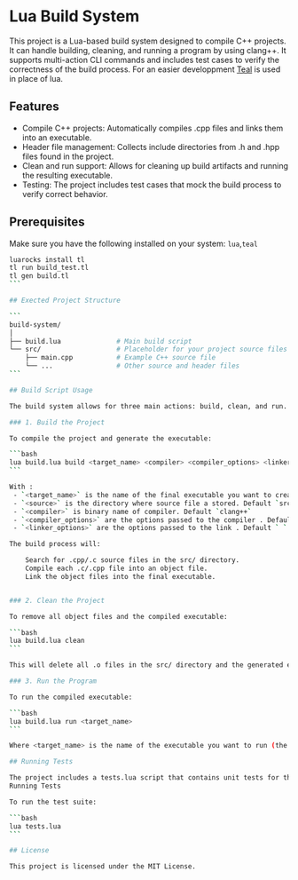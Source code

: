 # Lua Build System

This project is a Lua-based build system designed to compile C++ projects. It can handle building, cleaning, and running a program by using clang++. It supports multi-action CLI commands and includes test cases to verify the correctness of the build process. For an easier developpment [Teal](https://github.com/teal-language/tl) is used in place of lua.

## Features

 - Compile C++ projects: Automatically compiles .cpp files and links them into an executable.
 - Header file management: Collects include directories from .h and .hpp files found in the project.
 - Clean and run support: Allows for cleaning up build artifacts and running the resulting executable.
 - Testing: The project includes test cases that mock the build process to verify correct behavior.

## Prerequisites

Make sure you have the following installed on your system: `lua`,`teal`

````bash
luarocks install tl
tl run build_test.tl
tl gen build.tl
```

## Exected Project Structure

```
build-system/
│
├── build.lua              # Main build script
└── src/                   # Placeholder for your project source files
    ├── main.cpp           # Example C++ source file
    └── ...                # Other source and header files
```

## Build Script Usage

The build system allows for three main actions: build, clean, and run. These actions are controlled via command-line arguments when running the build.lua script.

### 1. Build the Project

To compile the project and generate the executable:

```bash
lua build.lua build <target_name> <compiler> <compiler_options> <linker_options>
```

With :
 - `<target_name>` is the name of the final executable you want to create. Default `a.out`
 - `<source>` is the directory where source file a stored. Default `src`
 - `<compiler>` is binary name of compiler. Default `clang++`
 - `<compiler_options>` are the options passed to the compiler . Default `-Wall -Wextra -std=c++11`
 - `<linker_options>` are the options passed to the link . Default ` `

The build process will:

    Search for .cpp/.c source files in the src/ directory.
    Compile each .c/.cpp file into an object file.
    Link the object files into the final executable.


### 2. Clean the Project

To remove all object files and the compiled executable:

```bash
lua build.lua clean
```

This will delete all .o files in the src/ directory and the generated executable.

### 3. Run the Program

To run the compiled executable:

```bash
lua build.lua run <target_name>
```

Where <target_name> is the name of the executable you want to run (the same name you used during the build).

## Running Tests

The project includes a tests.lua script that contains unit tests for the build system. These tests mock the execution of clang++ and validate that the correct commands are being called in different scenarios (e.g., no source files, one source file, with headers, etc.).
Running Tests

To run the test suite:

```bash
lua tests.lua
```

## License

This project is licensed under the MIT License.
